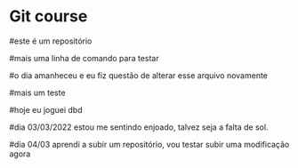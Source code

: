 # Git course

#este é um repositório

#mais uma linha de comando para testar

#o dia amanheceu e eu fiz questão de alterar esse arquivo novamente

#mais um teste

#hoje eu joguei dbd

#dia 03/03/2022 estou me sentindo enjoado, talvez seja a falta de sol.

#dia 04/03 aprendi a subir um repositório, vou testar subir uma modificação agora
